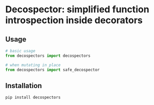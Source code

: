 # Decospector: simplified function introspection inside decorators

## Usage

```python
# basic usage
from decospectors import decospectors

# when mutating in place
from decospectors import safe_decospector
```


## Installation

```shell
pip install decospectors
```